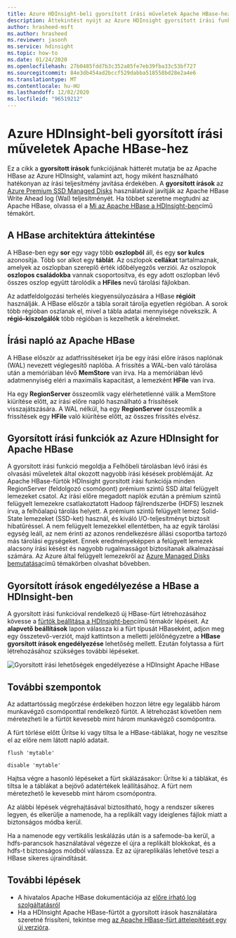 ```yaml
---
title: Azure HDInsight-beli gyorsított írási műveletek Apache HBase-hez
description: Áttekintést nyújt az Azure HDInsight gyorsított írási funkcióról, amely prémium szintű felügyelt lemezeket használ az Apache HBase Write Ahead-napló teljesítményének javítására.
author: hrasheed-msft
ms.author: hrasheed
ms.reviewer: jasonh
ms.service: hdinsight
ms.topic: how-to
ms.date: 01/24/2020
ms.openlocfilehash: 27b0485fdd7b3c352a85fe7eb39fba33c53bf727
ms.sourcegitcommit: 84e3db454ad2bccf529dabba518558bd28e2a4e6
ms.translationtype: MT
ms.contentlocale: hu-HU
ms.lasthandoff: 12/02/2020
ms.locfileid: "96519212"
---
```

# <a name="azure-hdinsight-accelerated-writes-for-apache-hbase"></a>Azure HDInsight-beli gyorsított írási műveletek Apache HBase-hez

Ez a cikk a **gyorsított írások** funkciójának hátterét mutatja be az Apache HBase az Azure HDInsight, valamint azt, hogy miként használható hatékonyan az írási teljesítmény javítása érdekében. A **gyorsított írások** az [Azure Premium SSD Managed Disks](../../virtual-machines/disks-types.md#premium-ssd) használatával javítják az Apache HBase Write Ahead log (Wal) teljesítményét. Ha többet szeretne megtudni az Apache HBase, olvassa el a [Mi az Apache HBase a HDInsight-ben](apache-hbase-overview.md)című témakört.

## <a name="overview-of-hbase-architecture"></a>A HBase architektúra áttekintése

A HBase-ben egy **sor** egy vagy több **oszlopból** áll, és egy **sor kulcs** azonosítja. Több sor alkot egy **táblát**. Az oszlopok **cellákat** tartalmaznak, amelyek az oszlopban szereplő érték időbélyegzős verziói. Az oszlopok **oszlopos családokba** vannak csoportosítva, és egy adott oszlopban lévő összes oszlop együtt tárolódik a **HFiles** nevű tárolási fájlokban.

Az adatfeldolgozási terhelés kiegyensúlyozására a HBase **régióit** használják. A HBase először a tábla sorait tárolja egyetlen régióban. A sorok több régióban oszlanak el, mivel a tábla adatai mennyisége növekszik. A **régió-kiszolgálók** több régióban is kezelhetik a kérelmeket.

## <a name="write-ahead-log-for-apache-hbase"></a>Írási napló az Apache HBase

A HBase először az adatfrissítéseket írja be egy írási előre írásos naplónak (WAL) nevezett véglegesítő naplóba. A frissítés a WAL-ben való tárolása után a memóriában lévő **MemStore** van írva. Ha a memóriában lévő adatmennyiség eléri a maximális kapacitást, a lemezként **HFile** van írva.

Ha egy **RegionServer** összeomlik vagy elérhetetlenné válik a MemStore kiürítése előtt, az írási előre napló használható a frissítések visszajátszására. A WAL nélkül, ha egy **RegionServer** összeomlik a frissítések egy **HFile** való kiürítése előtt, az összes frissítés elvész.

## <a name="accelerated-writes-feature-in-azure-hdinsight-for-apache-hbase"></a>Gyorsított írási funkciók az Azure HDInsight for Apache HBase

A gyorsított írási funkció megoldja a Felhőbeli tárolásban lévő írási és olvasási műveletek által okozott nagyobb írási késések problémáját.  Az Apache HBase-fürtök HDInsight gyorsított írási funkciója minden RegionServer (feldolgozó csomópont) prémium szintű SSD által felügyelt lemezeket csatol. Az írási előre megadott naplók ezután a prémium szintű felügyelt lemezekre csatlakoztatott Hadoop fájlrendszerbe (HDFS) lesznek írva, a felhőalapú tárolás helyett.  A prémium szintű felügyelt lemez Solid-State lemezeket (SSD-ket) használ, és kiváló I/O-teljesítményt biztosít hibatűréssel.  A nem felügyelt lemezekkel ellentétben, ha az egyik tárolási egység leáll, az nem érinti az azonos rendelkezésre állási csoportba tartozó más tárolási egységeket.  Ennek eredményeképpen a felügyelt lemezek alacsony írási késést és nagyobb rugalmasságot biztosítanak alkalmazásai számára. Az Azure által felügyelt lemezekről az [Azure Managed Disks bemutatása](../../virtual-machines/managed-disks-overview.md)című témakörben olvashat bővebben.

## <a name="how-to-enable-accelerated-writes-for-hbase-in-hdinsight"></a>Gyorsított írások engedélyezése a HBase a HDInsight-ben

A gyorsított írási funkcióval rendelkező új HBase-fürt létrehozásához kövesse a [fürtök beállítása a HDInsight-ben](../hdinsight-hadoop-provision-linux-clusters.md)című témakör lépéseit. Az **alapvető beállítások** lapon válassza ki a fürt típusát HBaseként, adjon meg egy összetevő-verziót, majd kattintson a melletti jelölőnégyzetre a **HBase gyorsított írások engedélyezése** lehetőség mellett. Ezután folytassa a fürt létrehozásához szükséges további lépéseket.

![Gyorsított írási lehetőségek engedélyezése a HDInsight Apache HBase](./media/apache-hbase-accelerated-writes/azure-portal-create-hbase-wals.png)

## <a name="other-considerations"></a>További szempontok

Az adattartósság megőrzése érdekében hozzon létre egy legalább három munkavégző csomóponttal rendelkező fürtöt. A létrehozást követően nem méretezheti le a fürtöt kevesebb mint három munkavégző csomópontra.

A fürt törlése előtt Ürítse ki vagy tiltsa le a HBase-táblákat, hogy ne veszítse el az előre nem látott napló adatait.

```
flush 'mytable'
```

```
disable 'mytable'
```

Hajtsa végre a hasonló lépéseket a fürt skálázásakor: Ürítse ki a táblákat, és tiltsa le a táblákat a bejövő adatértékek leállításához. A fürt nem méretezhető le kevesebb mint három csomópontra.

Az alábbi lépések végrehajtásával biztosítható, hogy a rendszer sikeres legyen, és elkerülje a namenode, ha a replikált vagy ideiglenes fájlok miatt a biztonságos módba kerül.

Ha a namenode egy vertikális leskálázás után is a safemode-ba kerül, a hdfs-parancsok használatával végezze el újra a replikált blokkokat, és a hdfs-t biztonságos módból válassza. Ez az újrareplikálás lehetővé teszi a HBase sikeres újraindítását.

## <a name="next-steps"></a>További lépések

* A hivatalos Apache HBase dokumentációja az [előre írható log szolgáltatásról](https://hbase.apache.org/book.html#wal)
* Ha a HDInsight Apache HBase-fürtöt a gyorsított írások használatára szeretné frissíteni, tekintse meg [az Apache HBase-fürt áttelepítését egy új verzióra](apache-hbase-migrate-new-version.md).
